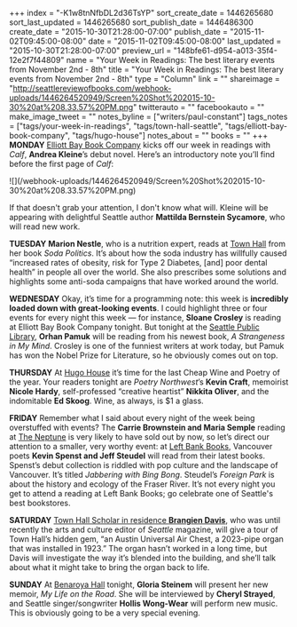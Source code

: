+++
index = "-K1w8tnNfbDL2d36TsYP"
sort_create_date = 1446265680
sort_last_updated = 1446265680
sort_publish_date = 1446486300
create_date = "2015-10-30T21:28:00-07:00"
publish_date = "2015-11-02T09:45:00-08:00"
date = "2015-11-02T09:45:00-08:00"
last_updated = "2015-10-30T21:28:00-07:00"
preview_url = "148bfe61-d954-a013-35f4-12e2f7f44809"
name = "Your Week in Readings: The best literary events from November 2nd - 8th"
title = "Your Week in Readings: The best literary events from November 2nd - 8th"
type = "Column"
link = ""
shareimage = "http://seattlereviewofbooks.com/webhook-uploads/1446264520949/Screen%20Shot%202015-10-30%20at%208.33.57%20PM.png"
twitterauto = ""
facebookauto = ""
make_image_tweet = ""
notes_byline = ["writers/paul-constant"]
tags_notes = ["tags/your-week-in-readings", "tags/town-hall-seattle", "tags/elliott-bay-book-company", "tags/hugo-house"]
notes_about = ""
books = ""
+++
**MONDAY** [Elliott Bay Book Company](http://www.elliottbaybook.com/event/andrea-kleine-mattilda-bernstein-sycamore) kicks off our week in readings with *Calf*, **Andrea Kleine**’s debut novel. Here’s an introductory note you’ll find before the first page of *Calf*:

<p class="image">![](/webhook-uploads/1446264520949/Screen%20Shot%202015-10-30%20at%208.33.57%20PM.png)</p>

 If that doesn't grab your attention, I don't know what will. Kleine will be appearing with delightful Seattle author **Mattilda Bernstein Sycamore**, who will read new work.

**TUESDAY** **Marion Nestle**, who is  a nutrition expert, reads at [Town Hall](https://townhallseattle.org/event/marion-nestle/) from her book *Soda Politics*. It’s about how the soda industry has willfully caused “increased rates of obesity, risk for Type 2 Diabetes, [and] poor dental health” in people all over the world. She also prescribes some solutions and highlights some anti-soda campaigns that have worked around the world.

**WEDNESDAY** Okay, it’s time for a programming note: this week is **incredibly loaded down with great-looking events**. I could highlight three or four events for every night this week — for instance, **Sloane Crosley** is reading at Elliott Bay Book Company tonight. But tonight at the [Seattle Public Library](http://www.elliottbaybook.com/event/orhan-pamuk-walter-g-andrews-seattle-public-central-library), **Orhan Pamuk** will be reading from his newest book, *A Strangeness in My Mind*. Crosley is one of the funniest writers at work today, but Pamuk has won the Nobel Prize for Literature, so he obviously comes out on top.

**THURSDAY** At [Hugo House](http://hugohouse.org/event/cheap-wine-poetry-4/)  it’s time for the last Cheap Wine and Poetry of the year. Your readers tonight are *Poetry Northwest*’s **Kevin Craft**, memoirist **Nicole Hardy**, self-professed “creative heartist” **Nikkita Oliver**, and the indomitable **Ed Skoog**. Wine, as always, is $1 a glass.


**FRIDAY** Remember what I said about every night of the week being overstuffed with events? The **Carrie Brownstein and Maria Semple** reading at [The Neptune](http://www.stgpresents.org/tickets/alphabetical/event/1301/) is very likely to have sold out by now, so let’s direct our attention to a smaller, very worthy event: at [Left Bank Books](https://www.facebook.com/events/1624864237775697/), Vancouver poets **Kevin Spenst and Jeff Steudel** will read from their latest books. Spenst’s debut collection is riddled with pop culture and the landscape of Vancouver. It’s titled *Jabbering with Bing Bong*. Steudel’s *Foreign Park* is about the history and ecology of the Fraser River. It’s not every night you get to attend a reading at Left Bank Books; go celebrate one of Seattle's best bookstores.

**SATURDAY** [Town Hall Scholar in residence **Brangien Davis**](https://townhallseattle.org/event/brangien-davis/), who was until recently the arts and culture editor of *Seattle* magazine, will give a tour  of Town Hall’s hidden gem, “an Austin Universal Air Chest, a 2023-pipe organ that was installed in 1923.” The organ hasn’t worked in a long time, but Davis will investigate the way it’s blended into the building, and she’ll talk about what it might take to bring the organ back to life.

**SUNDAY** At [Benaroya Hall](http://www.elliottbaybook.com/event/gloria-steinem-cheryl-strayed-benaroya-hall-0) tonight, **Gloria Steinem** will present her new memoir, *My Life on the Road*. She will be interviewed by **Cheryl Strayed**, and Seattle singer/songwriter **Hollis Wong-Wear** will perform new music. This is obviously going to be a very special evening.